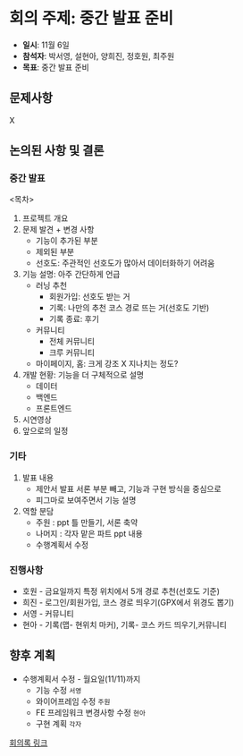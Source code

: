 # 회의 주제: 중간 발표 준비
- **일시**: 11월 6일
- **참석자**: 박서영, 설현아, 양희진, 정호원, 최주원
- **목표**: 중간 발표 준비

## 문제사항
X

## 논의된 사항 및 결론
### 중간 발표
<목차>
1. 프로젝트 개요
2. 문제 발견 + 변경 사항
   - 기능이 추가된 부분
   - 제외된 부분
   - 선호도: 주관적인 선호도가 많아서 데이터화하기 어려움
3. 기능 설명: 아주 간단하게 언급
   -  러닝 추천
      -  회원가입: 선호도 받는 거 
      -  기록: 나만의 추천 코스 경로 뜨는 거(선호도 기반)
      -  기록 종료: 후기
   - 커뮤니티
      -  전체 커뮤니티
      -  크루 커뮤니티
   - 마이페이지, 홈: 크게 강조 X 지나치는 정도?
4. 개발 현황: 기능을 더 구체적으로 설명
   - 데이터
   - 백엔드
   - 프론트엔드
5. 시연영상
6. 앞으로의 일정

### 기타
1. 발표 내용
    - 제안서 발표 서론 부분 빼고, 기능과 구현 방식을 중심으로
    - 피그마로 보여주면서 기능 설명
2. 역할 분담
    - 주원 : ppt 틀 만들기, 서론 축약
    - 나머지 : 각자 맡은 파트 ppt 내용
    - 수행계획서 수정
### 진행사항
  - 호원 - 금요일까지 특정 위치에서 5개 경로 추천(선호도 기준)
  - 희진 - 로그인/회원가입, 코스 경로 띄우기(GPX에서 위경도 뽑기)
  - 서영 - 커뮤니티
  - 현아 - 기록(맵- 현위치 마커), 기록- 코스 카드 띄우기,커뮤니티

## 향후 계획
- 수행계획서 수정 - 월요일(11/11)까지
  - 기능 수정 `서영`
  - 와이어프레임 수정 `주원`
  - FE 프레임워크 변경사항 수정 `현아`
  - 구현 계획 `각자`

[회의록 링크](https://www.notion.so/thisishyeona/17-11-06-7d806526ec4a47e2a03c897def680ce7?pvs=4)
